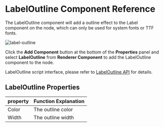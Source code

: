 # LabelOutline Component Reference

The LabelOutline component will add a outline effect to the Label component on the node, which can only be used for system fonts or TTF fonts.

![label-outline](label/label-outline.png)

Click the **Add Component** button at the bottom of the **Properties** panel and select **LabelOutline** from **Renderer Component** to add the LabelOutline component to the node.

LabelOutline script interface, please refer to [LabelOutline API](../../../api/en/classes/LabelOutline.html) for details.

## LabelOutline Properties

| property | Function Explanation
| ------ | ------ |
| Color | The outline color
| Width | The outline width
